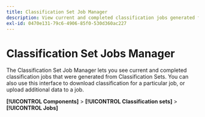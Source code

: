 ```yaml
---
title: Classification Set Job Manager
description: View current and completed classification jobs generated from Classification Sets.
exl-id: 0470e131-79c6-4906-85f0-530d360ac227
---
```

# Classification Set Jobs Manager

The Classification Set Job Manager lets you see current and completed classification jobs that were generated from Classification Sets. You can also use this interface to download classification for a particular job, or upload additional data to a job.

**[!UICONTROL Components]** > **[!UICONTROL Classification sets]** > **[!UICONTROL Jobs]**
